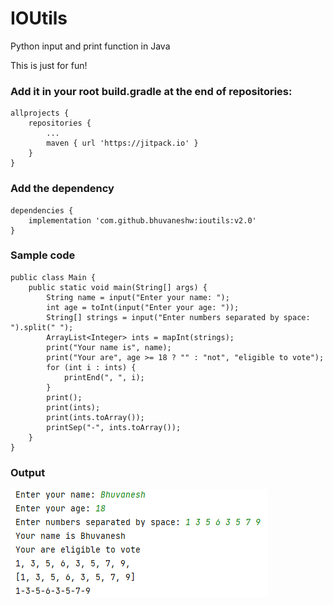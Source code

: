 # IOUtils
Python input and print function in Java

This is just for fun!

### Add it in your root build.gradle at the end of repositories:
```
allprojects {
    repositories {
        ...
        maven { url 'https://jitpack.io' }
    }
}
```

### Add the dependency
```
dependencies {
    implementation 'com.github.bhuvaneshw:ioutils:v2.0'
}
```

### Sample code
```
public class Main {
    public static void main(String[] args) {
        String name = input("Enter your name: ");
        int age = toInt(input("Enter your age: "));
        String[] strings = input("Enter numbers separated by space: ").split(" ");
        ArrayList<Integer> ints = mapInt(strings);
        print("Your name is", name);
        print("Your are", age >= 18 ? "" : "not", "eligible to vote");
        for (int i : ints) {
            printEnd(", ", i);
        }
        print();
        print(ints);
        print(ints.toArray());
        printSep("-", ints.toArray());
    }
}
```

### Output
![image](screenshot.png)
